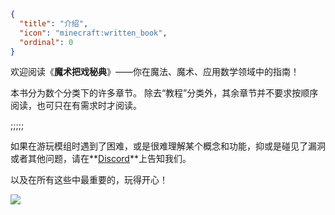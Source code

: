 ```json
{
  "title": "介绍",
  "icon": "minecraft:written_book",
  "ordinal": 0
}
```

欢迎阅读《**魔术把戏秘典**》——你在魔法、魔术、应用数学领域中的指南！


本书分为数个分类下的许多章节。
除去“教程”分类外，其余章节并不要求按顺序阅读，也可只在有需求时才阅读。

;;;;;

如果在游玩模组时遇到了困难，或是很难理解某个概念和功能，抑或是碰见了漏洞或者其他问题，请在**[Discord](https://discord.gg/WcYsDDQtyR)**上告知我们。


以及在所有这些中最重要的，玩得开心！

![](trickster:textures/gui/img/catstare.png)
